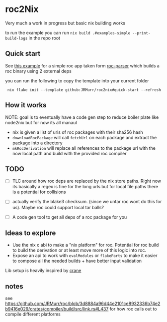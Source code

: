 # roc2Nix

Very much a work in progress but basic nix building works

to run the example you can run `nix build .#examples-simple --print-build-logs` in the repo root

## Quick start

See [this example](./templates/quick-start/) for a simple roc app taken form [roc-parser](https://github.com/lukewilliamboswell/roc-parser/blob/main/examples/letters.roc) which builds a roc binary using 2 external deps


you can run the following to copy the template into your current folder
```shell
 nix flake init --template github:JRMurr/roc2nix#quick-start --refresh
```


## How it works

NOTE: goal is to eventually have a code gen step to reduce boiler plate like node2nix but for now its all manaul

- nix is given a list of urls of roc packages with their sha256 hash
- `downloadRocPackage` will call `fetchUrl` on each package and extract the package into a directory
- `mkRocDerivation` will replace all references to the package url with the now local path and build with the provided roc compiler



## TODO
- [ ] TLC around how roc deps are replaced by the nix store paths. Right now its basically a regex is fine for the long urls but for local file paths there is a potential for collisions
- [ ] actually verify the blake3 checksum. (since we untar roc wont do this for us). Maybe roc could support local tar balls?
- [ ] A code gen tool to get all deps of a roc package for you


## Ideas to explore

- Use the nix c abi to make a "nix platform" for roc. Potential for roc build to build the derivation or at least move more of this logic into roc.
- Expose an api to work with `evalModules` or `flakeParts` to make it easier to compose all the needed builds + have better input validation

Lib setup is heavily inspired by [crane](https://github.com/ipetkov/crane)


## notes

see https://github.com/JRMurr/roc/blob/3d8884a96d44e2101ce8932336b74e2b9416e029/crates/compiler/build/src/link.rs#L437 
for how roc calls out to compile different platforms